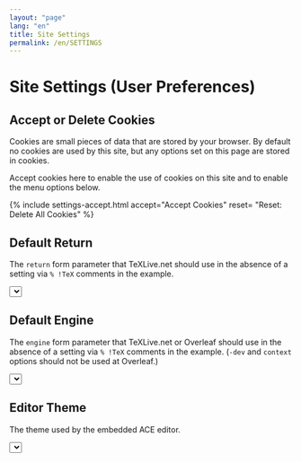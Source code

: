 ```yaml
---
layout: "page"
lang: "en"
title: Site Settings
permalink: /en/SETTINGS
---
```

# Site Settings (User Preferences)

## Accept or Delete Cookies

Cookies are small pieces of data that are stored by your browser.
By default no cookies are used by this site, but any options set on
this page are stored in cookies.

Accept cookies here to enable the use of cookies on this site and to
enable the menu options below.


{% include settings-accept.html 
   accept="Accept Cookies"
   reset= "Reset: Delete All Cookies"
%}

## Default Return
The `return` form parameter that TeXLive.net should use in the absence of a setting via `% !TeX` comments in the example.


<!-- {% raw %} -->
<select id="returnsel"></select>

<script>
  var returnsel=document.getElementById('returnsel');
  returnsel.disabled=!rlallowcookies;
	var returns=[
	["PDF",
		["PDF.js", "PDF"]],
    ["HTML",
	 ["make4ht"]],
    ["Text",
      ["log"]]
   ];
  var sel="";
  for (let g=0;g<returns.length;g++) {
      sel=sel+"<optgroup label=\"" + returns[g][0] + "\">" ;
      var values=returns[g][1];
      for(let i = 0; i < values.length; i++) {
	  var v=values[i].toLowerCase().replace(/[.]/g,'');
          sel=sel+"<option value=\"" + v + "\"" +
	      (v==rldefaultreturn ? " selected>" : ">") +
	      values[i] + "</option>";
      }
      sel=sel+"</optgroup>";
  }
  returnsel.innerHTML=sel;
  returnsel.addEventListener('change', function() {
      createCookie('runlatex-return',enginesel.options[returnsel.selectedIndex].value,100);
  });
</script>
<!-- {% endraw %} -->



## Default Engine
The `engine` form parameter that TeXLive.net or Overleaf should use in the absence of a setting via `% !TeX` comments in the example. (`-dev` and `context` options should not be used at Overleaf.)



<!-- {% raw %} -->
<select id="engine"></select>

<script>
  var enginesel=document.getElementById('engine');
  enginesel.disabled=!rlallowcookies;
	var engines=[
	["LaTeX",
		["pdfLaTeX", "pdfLaTeX-dev", "LaTeX", "LaTeX-dev",
		 "LuaLaTeX", "LuaLaTeX-dev", "XeLaTeX", "XeLaTeX-dev",
         "pLaTeX", "pLaTeX-dev", "upLaTeX", "upLaTeX-dev"]],
    ["Plain TeX",
	 ["pdftex", "tex", "luatex", "xetex", "ptex", "uptex"]],
    ["ConTeXt",
      ["ConTeXt"]]
   ];
  var sel="";
  for (let g=0;g<engines.length;g++) {
      sel=sel+"<optgroup label=\"" + engines[g][0] + "\">" ;
      var values=engines[g][1];
      for(let i = 0; i < values.length; i++) {
	  var v=values[i].toLowerCase();
          sel=sel+"<option value=\"" + v + "\"" +
	      (v==rldefaultengine ? " selected>" : ">") +
	      values[i] + "</option>";
      }
      sel=sel+"</optgroup>";
  }
  enginesel.innerHTML=sel;
  enginesel.addEventListener('change', function() {
      createCookie('runlatex-engine',enginesel.options[enginesel.selectedIndex].value,100);
  });
</script>
<!-- {% endraw %} -->


## Editor Theme
The theme used by the embedded ACE editor.

<!-- {% raw %} -->
<select id="ace-theme"></select>

<script>
  var themesel=document.getElementById('ace-theme');
  themesel.disabled=!rlallowcookies;
  var themes=[
      ["Bright",
       ['Chrome', 'Clouds', 'Crimson Editor', 'Dawn', 'Dreamweaver', 'Eclipse', 'GitHub', 'IPlastic', 
	     'Solarized Light', 'TextMate', 'Tomorrow', 'Xcode', 'Kuroir', 'KatzenMilch', 'SQL Server']],
      ["Dark",
       ['Ambiance', 'Chaos', 'Clouds Midnight', 'Dracula', 'Cobalt', 'Gruvbox', 'Green on Black',
	    'idle Fingers', 'krTheme', 'Merbivore', 'Merbivore Soft', 'Mono Industrial', 'Monokai',
		'Nord Dark', 'Pastel on dark', 'Solarized Dark', 'Terminal', 'Tomorrow Night', 'Tomorrow Night Blue',
		'Tomorrow Night Bright', 'Tomorrow Night 80s', 'Twilight', 'Vibrant Ink']]
      ];
  var sel="";
  for (let g=0;g<themes.length;g++) {
      sel=sel+"<optgroup label=\"" + themes[g][0] + "\">" ;
      var values=themes[g][1];
      for(let i = 0; i < values.length; i++) {
	  var v="ace/theme/" + values[i].toLowerCase().replace(/ /g,'_');
          sel=sel+"<option value=\"" + v + "\"" +
	      (v==rlacetheme ? " selected>" : ">") +
	      values[i] + "</option>";
      }
      sel=sel+"</optgroup>";
  }
  themesel.innerHTML=sel;
  themesel.addEventListener('change', function() {
      createCookie('runlatex-acetheme',themesel.options[themesel.selectedIndex].value,100);
  });
</script>
<!-- {% endraw %} -->
